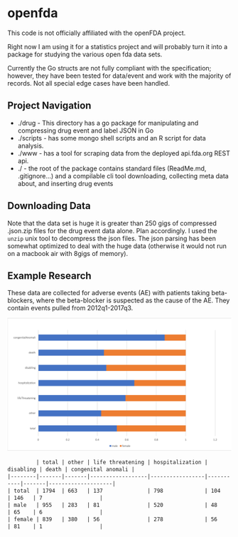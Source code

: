 # openfda
This code is not officially affiliated with the openFDA project.

Right now I am using it for a statistics project and will probably turn it into
a package for studying the various open fda data sets.

Currently the Go structs are not fully compliant with the specification; however,
they have been tested for data/event and work with the majority of records. Not
all special edge cases have been handled.

## Project Navigation
* ./drug - This directory has a go package for manipulating and compressing drug event and label JSON in Go
* ./scripts - has some mongo shell scripts and an R script for data analysis.
* ./www - has a tool for scraping data from the deployed api.fda.org REST api.
* ./ - the root of the package contains standard files (ReadMe.md, .gitignore...) and a compilable cli tool downloading, collecting meta data about, and inserting drug events

## Downloading Data
Note that the data set is huge it is greater than 250 gigs of compressed <filename>.json.zip files for the drug event data alone. Plan accordingly.
I used the `unzip` unix tool to decompress the json files.
The json parsing has been somewhat optimized to deal with the huge data (otherwise it would not run on a macbook air with 8gigs of memory).


## Example Research

These data are collected for adverse events (AE) with patients taking beta-blockers, where the beta-blocker is suspected as the cause of the AE. They contain events pulled from 2012q1-2017q3.

![An Example](https://github.com/crhntr/openfda/blob/master/assets/exampleImage.png?raw=true)
```
         | total | other | life threatening | hospitalization | disabling | death | congenital anomali |
|--------|-------|-------|------------------|-----------------|-----------|-------|--------------------|
| total  | 1794  | 663   | 137              | 798             | 104       | 146   | 7                  |
| male   | 955   | 283   | 81               | 520             | 48        | 65    | 6                  |
| female | 839   | 380   | 56               | 278             | 56        | 81    | 1                  | 
```
